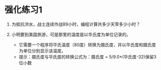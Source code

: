 # 强化练习1

1. 为抵抗洪水，战士连续作战89小时，编程计算共多少天零多少小时？

2. 小明要到美国旅游，可是那里的温度是以华氏度为单位记录的。
   - 它需要一个程序将华氏温度（80度）转换为摄氏度，并以华氏度和摄氏度为单位分别显示该温度。
   - 提示：摄氏度与华氏度的转换公式为：摄氏度 = 5/9.0*(华氏度-32)保留3位小数    


